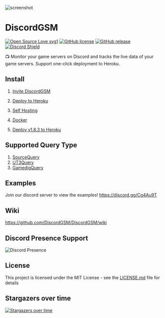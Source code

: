 ![screenshot](https://github.com/DiscordGSM/DiscordGSM/raw/master/images/v1.6.0.png)

# DiscordGSM
[![Open Source Love svg1](https://badges.frapsoft.com/os/v1/open-source.svg?v=103)](https://github.com/DiscordGSM/DiscordGSM/)
[![GitHub license](https://img.shields.io/github/license/DiscordGSM/DiscordGSM.svg)](https://github.com/DiscordGSM/WindowsGSM/blob/master/LICENSE)
[![GitHub release](https://img.shields.io/github/release/DiscordGSM/DiscordGSM.svg)](https://github.com/DiscordGSM/WindowsGSM/releases/)
[![Discord Shield](https://discordapp.com/api/guilds/680159496584429582/widget.png?style=shield)](https://discord.gg/Cg4Au9T)

📺 Monitor your game servers on Discord and tracks the live data of your game servers. Support one-click deployment to Heroku.

## Install
1. [Invite DiscordGSM](https://github.com/DiscordGSM/DiscordGSM/wiki/Invite-DiscordGSM)
2. [Deploy to Heroku](https://github.com/DiscordGSM/DiscordGSM/wiki/Install-%E2%80%93-Deploy-to-Heroku)
3. [Self Hosting](https://github.com/DiscordGSM/DiscordGSM/wiki/Install-%E2%80%93-Self-Hosting)
4. [Docker](https://github.com/DiscordGSM/DiscordGSM/wiki/Install-%E2%80%93-Docker)

5. [Deploy v1.8.3 to Heroku](https://heroku.com/deploy?template=https://github.com/Lingyu-ILY/MapleGSM/tree/v1.8.3)

## Supported Query Type
1. [SourceQuery](https://github.com/DiscordGSM/DiscordGSM/wiki/SourceQuery)
2. [UT3Query](https://github.com/DiscordGSM/DiscordGSM/wiki/UT3Query)
3. [GamedigQuery](https://github.com/DiscordGSM/DiscordGSM/wiki/GamedigQuery)

## Examples
Join our discord server to view the examples! https://discord.gg/Cg4Au9T

## Wiki
<https://github.com/DiscordGSM/DiscordGSM/wiki>

## Discord Presence Support
![Discord Presence](https://github.com/DiscordGSM/DiscordGSM/raw/master/images/discord-presence.png)

## License
This project is licensed under the MIT License - see the [LICENSE.md](https://github.com/DiscordGSM/DiscordGSM/blob/master/LICENSE) file for details

## Stargazers over time
[![Stargazers over time](https://starchart.cc/DiscordGSM/DiscordGSM.svg)](https://starchart.cc/DiscordGSM/DiscordGSM)
